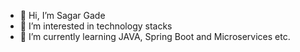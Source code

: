 - 👋 Hi, I’m Sagar Gade
- 👀 I’m interested in technology stacks 
- 🌱 I’m currently learning JAVA, Spring Boot and Microservices etc.

